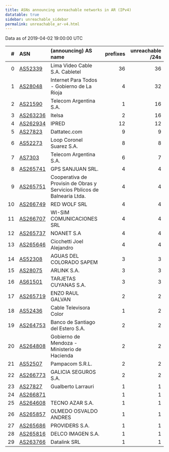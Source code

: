 ```yaml
---
title: ASNs announcing unreachable networks in AR (IPv4)
datatable: true
sidebar: unreachable_sidebar
permalink: unreachable_ar-v4.html
---
```


Data as of 2019-04-02 19:00:00 UTC


<div class="datatable-begin"></div>

|   # | ASN                                      | (announcing) AS name                                                    |   prefixes |   unreachable /24s |
|----:|:-----------------------------------------|:------------------------------------------------------------------------|-----------:|-------------------:|
|   0 | [AS52339](unreachable_AS52339-v4.html)   | Lima Video Cable S.A. Cabletel                                          |         36 |                 36 |
|   1 | [AS28048](unreachable_AS28048-v4.html)   | Internet Para Todos - Gobierno de La Rioja                              |          4 |                 32 |
|   2 | [AS21590](unreachable_AS21590-v4.html)   | Telecom Argentina S.A.                                                  |          1 |                 16 |
|   3 | [AS263236](unreachable_AS263236-v4.html) | Itelsa                                                                  |          2 |                 16 |
|   4 | [AS262934](unreachable_AS262934-v4.html) | IPRED                                                                   |         12 |                 12 |
|   5 | [AS27823](unreachable_AS27823-v4.html)   | Dattatec.com                                                            |          9 |                  9 |
|   6 | [AS52273](unreachable_AS52273-v4.html)   | Loop Coronel Suarez S.A.                                                |          8 |                  8 |
|   7 | [AS7303](unreachable_AS7303-v4.html)     | Telecom Argentina S.A.                                                  |          6 |                  7 |
|   8 | [AS265741](unreachable_AS265741-v4.html) | GPS SANJUAN SRL.                                                        |          4 |                  4 |
|   9 | [AS265751](unreachable_AS265751-v4.html) | Cooperativa de Provisin de Obras y Servicios Pblicos de Balnearia Ltda. |          4 |                  4 |
|  10 | [AS266749](unreachable_AS266749-v4.html) | RED WOLF SRL                                                            |          4 |                  4 |
|  11 | [AS266707](unreachable_AS266707-v4.html) | WI-SIM COMUNICACIONES SRL                                               |          4 |                  4 |
|  12 | [AS265737](unreachable_AS265737-v4.html) | NOANET S.A                                                              |          4 |                  4 |
|  13 | [AS265646](unreachable_AS265646-v4.html) | Cicchetti Joel Alejandro                                                |          4 |                  4 |
|  14 | [AS52308](unreachable_AS52308-v4.html)   | AGUAS DEL COLORADO SAPEM                                                |          3 |                  3 |
|  15 | [AS28075](unreachable_AS28075-v4.html)   | ARLINK S.A.                                                             |          3 |                  3 |
|  16 | [AS61501](unreachable_AS61501-v4.html)   | TARJETAS CUYANAS S.A.                                                   |          3 |                  3 |
|  17 | [AS265719](unreachable_AS265719-v4.html) | ENZO RAUL GALVAN                                                        |          2 |                  2 |
|  18 | [AS52436](unreachable_AS52436-v4.html)   | Cable Televisora Color                                                  |          1 |                  2 |
|  19 | [AS264753](unreachable_AS264753-v4.html) | Banco de Santiago del Estero S.A.                                       |          2 |                  2 |
|  20 | [AS264808](unreachable_AS264808-v4.html) | Gobierno de Mendoza - Ministerio de Hacienda                            |          2 |                  2 |
|  21 | [AS52507](unreachable_AS52507-v4.html)   | Pampacom S.R.L.                                                         |          2 |                  2 |
|  22 | [AS266773](unreachable_AS266773-v4.html) | GALICIA SEGUROS S.A.                                                    |          2 |                  2 |
|  23 | [AS27827](unreachable_AS27827-v4.html)   | Gualberto Larrauri                                                      |          1 |                  1 |
|  24 | [AS266871](unreachable_AS266871-v4.html) |                                                                         |          1 |                  1 |
|  25 | [AS264608](unreachable_AS264608-v4.html) | TECNO AZAR S.A.                                                         |          1 |                  1 |
|  26 | [AS265857](unreachable_AS265857-v4.html) | OLMEDO OSVALDO ANDRES                                                   |          1 |                  1 |
|  27 | [AS265686](unreachable_AS265686-v4.html) | PROVIDERS S.A.                                                          |          1 |                  1 |
|  28 | [AS265816](unreachable_AS265816-v4.html) | DELCO IMAGEN S.A.                                                       |          1 |                  1 |
|  29 | [AS263766](unreachable_AS263766-v4.html) | Datalink SRL                                                            |          1 |                  1 |

<div class="datatable-end"></div>